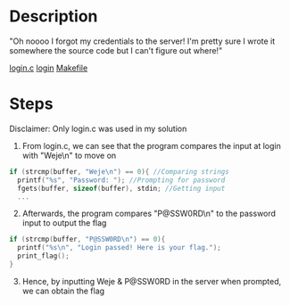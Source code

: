 # Description
"Oh noooo I forgot my credentials to the server! I'm pretty sure I wrote it somewhere the source code but I can't figure out where!"

[login.c](https://github.com/PhoebeY05/SMU-Whitehacks-Writeups/blob/main/Pwn/login/login.c)
[login](https://github.com/PhoebeY05/SMU-Whitehacks-Writeups/blob/main/Pwn/login/login)
[Makefile](https://github.com/PhoebeY05/SMU-Whitehacks-Writeups/blob/main/Pwn/login/Makefile)
# Steps
Disclaimer: Only login.c was used in my solution
1. From login.c, we can see that the program compares the input at login with "Weje\n" to move on
```c
if (strcmp(buffer, "Weje\n") == 0){ //Comparing strings
  printf("%s", "Password: "); //Prompting for password
  fgets(buffer, sizeof(buffer), stdin; //Getting input
  ...
```
2. Afterwards, the program compares "P@SSW0RD\n" to the password input to output the flag
```c
if (strcmp(buffer, "P@SSW0RD\n") == 0){
  printf("%s\n", "Login passed! Here is your flag.");
  print_flag();
} 
```
3. Hence, by inputting Weje & P@SSW0RD in the server when prompted, we can obtain the flag
